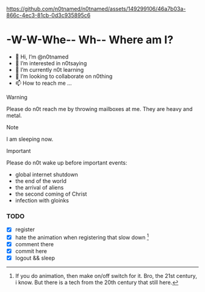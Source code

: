 https://github.com/n0tnamed/n0tnamed/assets/149299106/46a7b03a-866c-4ec3-81cb-0d3c935895c6

# -W-W-Whe-- Wh-- Where am I?

<!---
Who are you people?
--->

- 👋 Hi, I’m @n0tnamed
- 👀 I’m interested in n0tsaying
- 🌱 I’m currently n0t learning
- 💞️ I’m looking to collaborate on n0thing
- 📫 How to reach me ...

> [!WARNING]
> Please do n0t reach me by throwing mailboxes at me. They are heavy and metal.

<!---
Fun fact. Two thirds of proxy servers do not survive even a month, while one third does not die for years. 
And if you don’t feel the breath behind your back and the movement of other people’s eyes on your monitor when using them, then ...
--->

> [!NOTE]
> I am sleeping now.

> [!IMPORTANT]
> Please do n0t wake up before important events:
> - global internet shutdown
> - the end of the world
> - the arrival of aliens
> - the second coming of Christ
> - infection with gloinks

### TODO

- [x] register
- [x] hate the animation when registering that slow down [^42]
- [x] comment there
- [x] commit here
- [x] logout && sleep

[^42]: If you do animation, then make on/off switch for it.
       Bro, the 21st century, i know. But there is a tech from the 20th century that still here.

<!---
Everything must be gloinks.
--->
